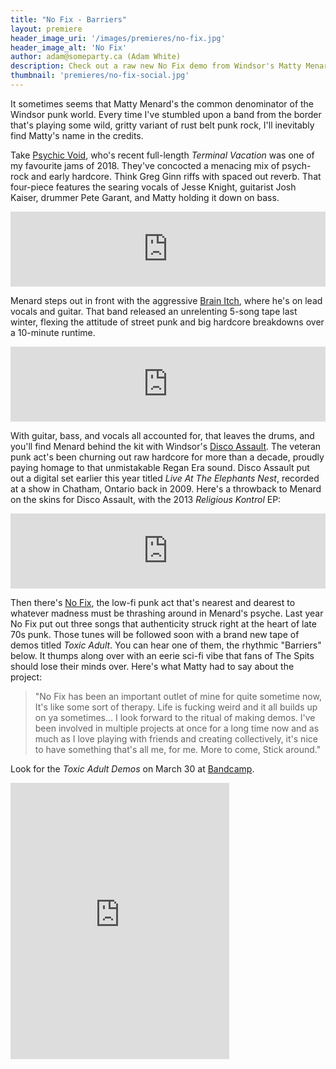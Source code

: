 ```yaml
---
title: "No Fix - Barriers"
layout: premiere
header_image_uri: '/images/premieres/no-fix.jpg'
header_image_alt: 'No Fix'
author: adam@someparty.ca (Adam White)
description: Check out a raw new No Fix demo from Windsor's Matty Menard (Psychic Void, Brain Itch, Disco Assault)
thumbnail: 'premieres/no-fix-social.jpg'
---
```


It sometimes seems that Matty Menard's the common denominator of the Windsor punk world. Every time I've stumbled upon a band from the border that's playing some wild, gritty variant of rust belt punk rock, I'll inevitably find Matty's name in the credits.

Take [Psychic Void](https://psychicvoid.bandcamp.com), who's recent full-length *Terminal Vacation* was one of my favourite jams of 2018. They've concocted a menacing mix of psych-rock and early hardcore. Think Greg Ginn riffs with spaced out reverb. That four-piece features the searing vocals of Jesse Knight, guitarist Josh Kaiser, drummer Pete Garant, and Matty holding it down on bass.

<iframe style="border: 0; width: 100%; height: 120px;" src="https://bandcamp.com/EmbeddedPlayer/album=554435896/size=large/bgcol=ffffff/linkcol=0687f5/tracklist=false/artwork=small/transparent=true/" seamless><a href="http://psychicvoid.bandcamp.com/album/terminal-vacation">Terminal Vacation by Psychic Void</a></iframe>

Menard steps out in front with the aggressive [Brain Itch](https://brainitch.bandcamp.com), where he's on lead vocals and guitar. That band released an unrelenting 5-song tape last winter, flexing the attitude of street punk and big hardcore breakdowns over a 10-minute runtime.

<iframe style="border: 0; width: 100%; height: 120px;" src="https://bandcamp.com/EmbeddedPlayer/album=4155404735/size=large/bgcol=ffffff/linkcol=0687f5/tracklist=false/artwork=small/transparent=true/" seamless><a href="http://brainitch.bandcamp.com/album/leave-the-fold">LEAVE THE FOLD by BRAIN ITCH</a></iframe>

With guitar, bass, and vocals all accounted for, that leaves the drums, and you'll find Menard behind the kit with Windsor's [Disco Assault](http://discoassault.bandcamp.com). The veteran punk act's been churning out raw hardcore for more than a decade, proudly paying homage to that unmistakable Regan Era sound. Disco Assault put out a digital set earlier this year titled *Live At The Elephants Nest*, recorded at a show in Chatham, Ontario back in 2009. Here's a throwback to Menard on the skins for Disco Assault, with the 2013 *Religious Kontrol* EP:

<iframe style="border: 0; width: 100%; height: 120px;" src="https://bandcamp.com/EmbeddedPlayer/album=355982319/size=large/bgcol=ffffff/linkcol=0687f5/tracklist=false/artwork=small/transparent=true/" seamless><a href="http://discoassault.bandcamp.com/album/religious-kontrol">Religious Kontrol by Disco Assault</a></iframe>

Then there's [No Fix](https://nofixforyou.bandcamp.com), the low-fi punk act that's nearest and dearest to whatever madness must be thrashing around in Menard's psyche. Last year No Fix put out three songs that authenticity struck right at the heart of late 70s punk. Those tunes will be followed soon with a brand new tape of demos titled *Toxic Adult*. You can hear one of them, the rhythmic "Barriers" below. It thumps along over with an eerie sci-fi vibe that fans of The Spits should lose their minds over. Here's what Matty had to say about the project:

> "No Fix has been an important outlet of mine for quite sometime now, It's like some sort of therapy. Life is fucking weird and it all builds up on ya sometimes... I look forward to the ritual of making demos. I've been involved in multiple projects at once for a long time now and as much as I love playing with friends and creating collectively, it's nice to have something that's all me, for me.  More to come, Stick around."

Look for the *Toxic Adult Demos* on March 30 at [Bandcamp](https://nofixforyou.bandcamp.com).

<iframe style="border: 0; width: 350px; height: 442px;" src="https://bandcamp.com/EmbeddedPlayer/track=626920209/size=large/bgcol=ffffff/linkcol=0687f5/tracklist=false/transparent=true/" seamless><a href="http://nofixforyou.bandcamp.com/track/barriers-2">Barriers by NO FIX</a></iframe>
